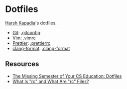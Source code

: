 # Dotfiles

[Harsh Kapadia](https://harshkapadia.me)'s dotfiles.

-   [Git](https://git-scm.com): [.gitconfig](.gitconfig)
-   [Vim](https://www.vim.org): [.vimrc](.vimrc)
-   [Prettier](https://prettier.io): [.prettierrc](.prettierrc)
-   [clang-format](https://clang.llvm.org/docs/ClangFormat.html): [.clang-format](.clang-format)

## Resources

-   [The Missing Semester of Your CS Education: Dotfiles](https://missing.csail.mit.edu/2020/command-line/#dotfiles)
-   [What Is "rc" and What Are "rc" Files?](https://www.baeldung.com/linux/rc-files)

